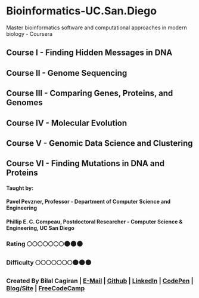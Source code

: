 # Bioinformatics-UC.San.Diego
Master bioinformatics software and computational approaches in modern biology - Coursera

## Course I - Finding Hidden Messages in DNA
## Course II - Genome Sequencing
## Course III - Comparing Genes, Proteins, and Genomes
## Course IV - Molecular Evolution
## Course V - Genomic Data Science and Clustering
## Course VI - Finding Mutations in DNA and Proteins 

#### Taught by: 
#### Pavel Pevzner, Professor - Department of Computer Science and Engineering 
#### Phillip E. C. Compeau, Postdoctoral Researcher - Computer Science & Engineering, UC San Diego

### Rating :full_moon::full_moon::full_moon::full_moon::full_moon::full_moon::full_moon::new_moon::new_moon::new_moon:
### Difficulty :full_moon::full_moon::full_moon::full_moon::full_moon::full_moon::full_moon::new_moon::new_moon::new_moon:

### Created By Bilal Cagiran | [E-Mail](mailto:bcagiran@hotmail.com) | [Github](https://github.com/extwiii/) | [LinkedIn](https://linkedin.com/in/bilalcagiran) | [CodePen](http://codepen.io/extwiii/) | [Blog/Site](http://bilalcagiran.com) | [FreeCodeCamp](https://www.freecodecamp.com/extwiii) 
